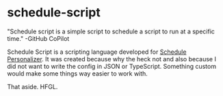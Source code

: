 # schedule-script

"Schedule script is a simple script to schedule a script to run at a specific time." -GitHub CoPilot

Schedule Script is a scripting language developed for [Schedule Personalizer](https://github.com/insberr/schedule-personalizer). It was created because why the heck not and also because I did not want to write the config in JSON or TypeScript. Something custom would make some things way easier to work with.


That aside. HFGL.

